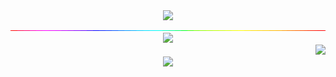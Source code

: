 <div align="center">
    <img src="https://readme-typing-svg.demolab.com?font=Jokerman&size=30&duration=3000&pause=1000&color=EA248E&center=true&vCenter=true&width=700&lines=Embrace+Persona+5+Royal;And+True+Power+will+be+Yours" />
</div>

<div align="center">
  <img src="rainbow.gif" />
</div>

<div align="center">
    <img src="https://metrics.lecoq.io/NokiaX300?template=classic&base.skip=true&base.header=0&base.activity=0&base.community=0&base.repositories=0&base.metadata=0&isocalendar=1&base=header%2C%20activity%2C%20community%2C%20repositories%2C%20metadata&base.indepth=false&base.hireable=false&base.skip=true&isocalendar=false&isocalendar.duration=half-year&config.timezone=Asia%2FHong_Kong" />
</div>

<div align="right">
  <img src="https://komarev.com/ghpvc/?username=NokiaX300" />
</div>

<div align="center">
    <img src="https://github-readme-activity-graph.vercel.app/graph?username=NokiaX300&theme=nightowl" />
</div>
